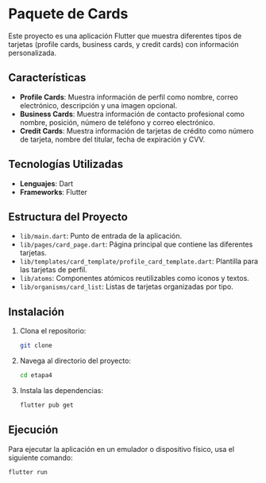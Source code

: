 # Paquete de Cards

Este proyecto es una aplicación Flutter que muestra diferentes tipos de tarjetas (profile cards, business cards, y credit cards) con información personalizada.

## Características

- **Profile Cards**: Muestra información de perfil como nombre, correo electrónico, descripción y una imagen opcional.
- **Business Cards**: Muestra información de contacto profesional como nombre, posición, número de teléfono y correo electrónico.
- **Credit Cards**: Muestra información de tarjetas de crédito como número de tarjeta, nombre del titular, fecha de expiración y CVV.

## Tecnologías Utilizadas

- **Lenguajes**: Dart
- **Frameworks**: Flutter

## Estructura del Proyecto

- `lib/main.dart`: Punto de entrada de la aplicación.
- `lib/pages/card_page.dart`: Página principal que contiene las diferentes tarjetas.
- `lib/templates/card_template/profile_card_template.dart`: Plantilla para las tarjetas de perfil.
- `lib/atoms`: Componentes atómicos reutilizables como iconos y textos.
- `lib/organisms/card_list`: Listas de tarjetas organizadas por tipo.

## Instalación

1. Clona el repositorio:
    ```sh
    git clone 
    ```
2. Navega al directorio del proyecto:
    ```sh
    cd etapa4
    ```
3. Instala las dependencias:
    ```sh
    flutter pub get
    ```

## Ejecución

Para ejecutar la aplicación en un emulador o dispositivo físico, usa el siguiente comando:
```sh
flutter run
```